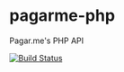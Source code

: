 pagarme-php
===========

Pagar.me's PHP API

[![Build Status](https://travis-ci.org/ingresse/pagarme-php.png?branch=master)](https://travis-ci.org/ingresse/pagarme-php)
